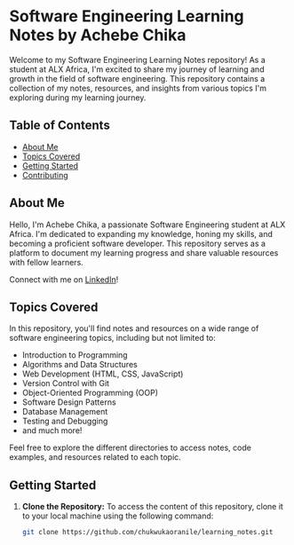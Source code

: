 # Software Engineering Learning Notes by Achebe Chika

Welcome to my Software Engineering Learning Notes repository! As a student at ALX Africa, I'm excited to share my journey of learning and growth in the field of software engineering. This repository contains a collection of my notes, resources, and insights from various topics I'm exploring during my learning journey.

## Table of Contents

* [About Me](#about-me)
* [Topics Covered](#topics-covered)
* [Getting Started](#getting-started)
* [Contributing](#contributing)

## About Me

Hello, I'm Achebe Chika, a passionate Software Engineering student at ALX Africa. I'm dedicated to expanding my knowledge, honing my skills, and becoming a proficient software developer. This repository serves as a platform to document my learning progress and share valuable resources with fellow learners.

Connect with me on [LinkedIn](https://www.linkedin.com/in/chika-luke-achebe-b32b87bb/)!

## Topics Covered

In this repository, you'll find notes and resources on a wide range of software engineering topics, including but not limited to:

- Introduction to Programming
- Algorithms and Data Structures
- Web Development (HTML, CSS, JavaScript)
- Version Control with Git
- Object-Oriented Programming (OOP)
- Software Design Patterns
- Database Management
- Testing and Debugging
- and much more!

Feel free to explore the different directories to access notes, code examples, and resources related to each topic.

## Getting Started

1. **Clone the Repository:**
   To access the content of this repository, clone it to your local machine using the following command:

   ```sh
   git clone https://github.com/chukwukaoranile/learning_notes.git

